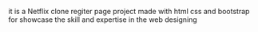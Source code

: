 it is a Netflix clone regiter page project made with html css and bootstrap for showcase the skill and expertise in the web designing
